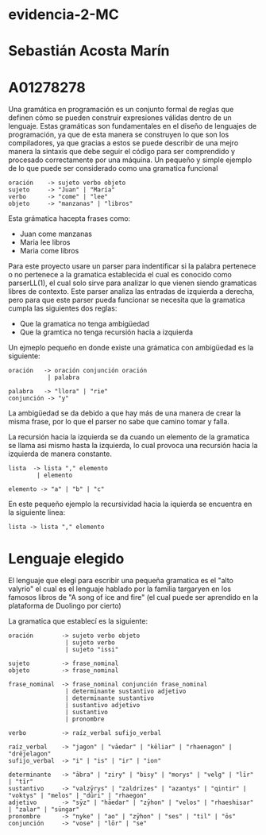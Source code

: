# evidencia-2-MC

# Sebastián Acosta Marín 
# A01278278

Una gramática en programación es un conjunto formal de reglas que definen cómo se pueden construir expresiones válidas dentro de un lenguaje. Estas gramáticas son fundamentales en el diseño de lenguajes de programación, ya que de esta manera se construyen lo que son los compiladores, ya que gracias a estos se puede describir de una mejro manera la sintaxis que debe seguir el código para ser comprendido y procesado correctamente por una máquina.
Un pequeño y simple ejemplo de lo que puede ser considerado como una gramatica funcional 
```bnf
oración    -> sujeto verbo objeto
sujeto     -> "Juan" | "María"
verbo      -> "come" | "lee"
objeto     -> "manzanas" | "libros"
```

Esta grámatica hacepta frases como: 
- Juan come manzanas
- Maria lee libros
- Maria come libros

Para este proyecto usare un parser para indentificar si la palabra pertenece o no pertenece a la gramatica establecida el cual es conocido como parserLL(1), el cual solo sirve para analizar lo que vienen siendo gramaticas libres de contexto. Este parser analiza las entradas de izquierda a derecha, pero para que este parser pueda funcionar se necesita que la gramatica cumpla las siguientes dos reglas:

- Que la gramatica no tenga ambigüedad
- Que la gramtica no tenga recursión hacia a izquierda

Un ejmeplo pequeño en donde existe una grámatica con ambigüedad es la siguiente:

```bnf
oración   -> oración conjunción oración
           | palabra

palabra   -> "llora" | "rie"
conjunción -> "y"
```

La ambigüedad se da debido a que hay más de una manera de crear la misma frase, por lo que el parser no sabe que camino tomar y falla.

La recursión hacia la izquierda se da cuando un elemento de la gramatica se llama asi mismo hasta la izquierda, lo cual provoca una recursión hacia la izquierda de manera constante.
```bnf
lista  -> lista "," elemento
        | elemento

elemento -> "a" | "b" | "c"
```
En este pequeño ejemplo la recursividad hacia la iquierda se encuentra en la siguiente linea:

```bnf
lista -> lista "," elemento
```

# Lenguaje elegido 

El lenguaje que elegí para escribir una pequeña gramatica es el "alto valyrio" el cual es el lenguaje hablado por la familia targaryen en los famosos libros de "A song of ice and fire" (el cual puede ser aprendido en la plataforma de Duolingo por cierto)

La gramatica que establecí es la siguiente:

```bnf
oración        -> sujeto verbo objeto
                | sujeto verbo
                | sujeto "issi"

sujeto         -> frase_nominal
objeto         -> frase_nominal

frase_nominal  -> frase_nominal conjunción frase_nominal
                | determinante sustantivo adjetivo
                | determinante sustantivo
                | sustantivo adjetivo
                | sustantivo
                | pronombre

verbo          -> raíz_verbal sufijo_verbal

raíz_verbal    -> "jagon" | "vāedar" | "kēliar" | "rhaenagon" | "drējelagon"
sufijo_verbal  -> "i" | "is" | "ir" | "ion"

determinante   -> "ābra" | "ziry" | "bisy" | "morys" | "velg" | "līr" | "tīr"
sustantivo     -> "valzȳrys" | "zaldrīzes" | "azantys" | "qintir" | "voktys" | "melos" | "dūri" | "rhaegon"
adjetivo       -> "sȳz" | "hāedar" | "zȳhon" | "velos" | "rhaeshisar" | "zalar" | "sūngar"
pronombre      -> "nyke" | "ao" | "zȳhon" | "ses" | "til" | "ōs"
conjunción     -> "vose" | "lōr" | "se"
```



